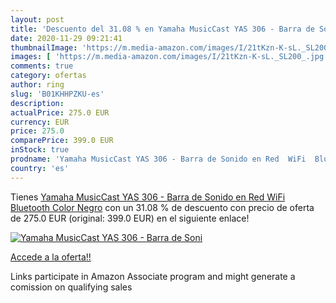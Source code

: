 ```yaml
---
layout: post
title: 'Descuento del 31.08 % en Yamaha MusicCast YAS 306 - Barra de Soni'
date: 2020-11-29 09:21:41
thumbnailImage: 'https://m.media-amazon.com/images/I/21tKzn-K-sL._SL200_.jpg'
images: [ 'https://m.media-amazon.com/images/I/21tKzn-K-sL._SL200_.jpg' ]
comments: true
category: ofertas
author: ring
slug: 'B01KHHPZKU-es'
description:
actualPrice: 275.0 EUR
currency: EUR
price: 275.0
comparePrice: 399.0 EUR
inStock: true
prodname: 'Yamaha MusicCast YAS 306 - Barra de Sonido en Red  WiFi  Bluetooth  Color Negro'
country: 'es'
---
```


Tienes [Yamaha MusicCast YAS 306 - Barra de Sonido en Red  WiFi  Bluetooth  Color Negro](https://www.amazon.es/dp/B01KHHPZKU/?tag=tolees-21) con un 31.08 % de descuento con precio de oferta de 275.0 EUR (original: 399.0 EUR) en el siguiente enlace!

[![Yamaha MusicCast YAS 306 - Barra de Soni](https://m.media-amazon.com/images/I/21tKzn-K-sL._SL200_.jpg)](https://www.amazon.es/dp/B01KHHPZKU/?tag=tolees-21)

[Accede a la oferta!!](https://www.amazon.es/dp/B01KHHPZKU/?tag=tolees-21)

Links participate in Amazon Associate program and might generate a comission on qualifying sales


